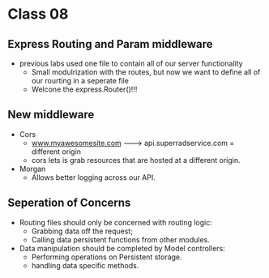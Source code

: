 # Class 08

## Express Routing and Param middleware

- previous labs used one file to contain all of our server functionality
  - Small modulrization with the routes, but now we want to define all of our rourting in a seperate file
  - Welcone the express.Router()!!!

## New middleware
- Cors
  - www.myawesomesite.com ---> api.superradservice.com = different origin
  - cors lets is grab resources that are hosted at a different origin.
- Morgan
  - Allows better logging across our API.

## Seperation of Concerns
  - Routing files should only be concerned with routing logic:
    - Grabbing data off the request;
    - Calling data persistent functions from other modules.
  - Data manipulation should be completed by Model controllers:
    - Performing operations on Persistent storage.
    - handling data specific methods.
